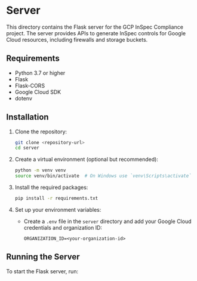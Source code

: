 # Server

This directory contains the Flask server for the GCP InSpec Compliance project. The server provides APIs to generate InSpec controls for Google Cloud resources, including firewalls and storage buckets.

## Requirements

- Python 3.7 or higher
- Flask
- Flask-CORS
- Google Cloud SDK
- dotenv

## Installation

1. Clone the repository:
   ```bash
   git clone <repository-url>
   cd server
   ```

2. Create a virtual environment (optional but recommended):
   ```bash
   python -m venv venv
   source venv/bin/activate  # On Windows use `venv\Scripts\activate`
   ```

3. Install the required packages:
   ```bash
   pip install -r requirements.txt
   ```

4. Set up your environment variables:
   - Create a `.env` file in the `server` directory and add your Google Cloud credentials and organization ID:
     ```
     ORGANIZATION_ID=<your-organization-id>
     ```

## Running the Server

To start the Flask server, run:

